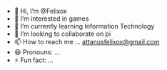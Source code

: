 - 👋 Hi, I’m @Felixox
- 👀 I’m interested in games
- 🌱 I’m currently learning Information Technology 
- 💞️ I’m looking to collaborate on pi
- 📫 How to reach me ... attanusfelixox@gmail.com
- 😄 Pronouns: ...
- ⚡ Fun fact: ...

<!---
Felixox/Felixox is a ✨ special ✨ repository because its `README.md` (this file) appears on your GitHub profile.
You can click the Preview link to take a look at your changes.
--->
